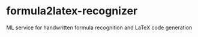 # formula2latex-recognizer
ML service for handwritten formula recognition and LaTeX code generation
